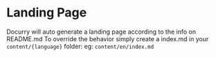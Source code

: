 # Landing Page

Docurry will auto generate a landing page according to the info on README.md
To override the behavior simply create a index.md in your `content/{language}` folder: eg: `content/en/index.md`
